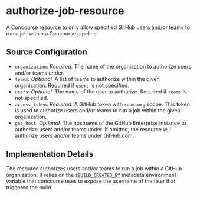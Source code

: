# authorize-job-resource

A [Concourse](https://concourse-ci.org/) resource to only allow specified GitHub users and/or teams to run a job within a
Concourse pipeline.

## Source Configuration

* `organization`: *Required.* The name of the organization to authorize users and/or teams under.
* `teams`: *Optional.* A list of teams to authorize within the given organization. Required if `users` is not specified.
* `users`: *Optional.* The name of the user to authorize. Required if `teams` is not specified.
* `access_token`: *Required.* A GitHub token with `read:org` scope. This token is used to authorize users and/or teams
  to run a job within the given organization.
* `ghe_host`: *Optional.* The hostname of the GitHub Enterprise instance to authorize users and/or teams under. If
  omitted, the resource will authorize users and/or teams under GitHub.com.

## Implementation Details

The resource authorizes users and/or teams to run a job within a GitHub organization. It relies on
the [`$BUILD_CREATED_BY`](https://concourse-ci.org/implementing-resource-types.html#resource-metadata) metadata
environment variable that concourse uses to expose the username of the user that triggered the build.
